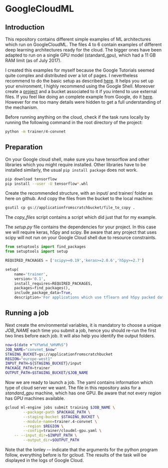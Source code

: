 # GoogleCloudML
## Introduction
This repository contains different simple examples of ML architectures which run on GoogleCloudML. The files 4 to 6 contain examples of different deep learning architectures ready for the cloud. The bigger ones have been adapted to run on a single GPU model (standard_gpu), which had a 11 GB RAM limit (as of July 2017).

I created this examples for myself because the Google Tutorials seemed quite complex and distributed over a lot of pages. I nevertheless recommend to do the basic setup as described [here](https://cloud.google.com/ml-engine/docs/quickstarts/command-line). It helps you set up your environment, I highly recommend using the Google Shell. Moreover create a [project](https://console.cloud.google.com/cloud-resource-manager) and a bucket associated to it if you intend to use external files.
If you feel like doing an complete example from Google, do it [here](https://cloud.google.com/ml-engine/docs/how-tos/getting-started-training-prediction). However for me too many details were hidden to get a full understanding of the mechanism.

Before running anything on the cloud, check if the task runs locally by running the following command in the root directory of the project:
```bash
python -m trainer/4-convnet
```

## Preparation
On your Google cloud shell, make sure you have tensorflow and other libraries which you might require installed. Other libraries have to be installed similarly, the usual `pip install package` does not work. 

```bash
pip download tensorflow
pip install --user -U tensorflow*.whl
```

Create the recommended structure, with an input/ and trainer/ folder as here on github. And copy the files from the bucket to the local machine:
```bash
gsutil cp gs://applicationfromscratchbucket/file_to_copy .
```
The *copy_files* script contains a script which did just that for my example.


The *setup.py* file contains the dependencies for your project. In this case we will require keras, h5py and scipy. Be aware that any project that uses scipy will not run on your Google Cloud shell due to resource constraints.
```python
from setuptools import find_packages
from setuptools import setup

REQUIRED_PACKAGES = ['scipy>=0.19','keras>=2.0.6','h5py>=2.7']

setup(
    name='trainer',
    version='0.1',
    install_requires=REQUIRED_PACKAGES,
    packages=find_packages(),
    include_package_data=True,
    description='For applications which use tflearn and h5py packed data.')
```


## Running a job

Next create the environmental variables, it is mandatory to choose a unique *JOB_NAME* each time you submit a job, hence you should re-run the first two lines before each job. It will also help you identify the output folders.

```bash
now=$(date +"%Y%m%d_%H%M%S")
JOB_NAME="convnet_$now"
STAGING_BUCKET=gs://applicationfromscratchbucket
REGION="europe-west1"
INPUT_PATH=${STAGING_BUCKET}/input
PACKAGE_PATH=trainer
OUTPUT_PATH=$STAGING_BUCKET/$JOB_NAME
```

Now we are ready to launch a job. The yaml contains information which type of cloud server we want. The file in this repository asks for a *standard_gpu* machine, which has one GPU. Be aware that not every region has GPU machines available.
```bash
gcloud ml-engine jobs submit training $JOB_NAME \
        --package-path $PACKAGE_PATH \
        --staging-bucket $STAGING_BUCKET \
        --module-name=trainer.4-convnet \
        --region $REGION \
        --config=trainer/cloudml-gpu.yaml \
	-- --input_dir=$INPUT_PATH \
        --output_dir=$OUTPUT_PATH
```
Note that the lonley *--* indicate that the arguments for the python program follow, everything before is for gcloud. The results of the task will be displayed in the logs of Google Cloud.
